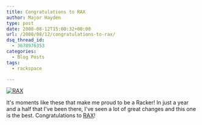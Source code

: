 ```yaml
---
title: Congratulations to RAX
author: Major Hayden
type: post
date: 2008-08-12T15:00:32+00:00
url: /2008/08/12/congratulations-to-rax/
dsq_thread_id:
  - 3678976353
categories:
  - Blog Posts
tags:
  - rackspace

---
```

[![RAX][1]][2]

It's moments like these that make me proud to be a Racker! In just a year and a half that I've been there, I've seen a lot of great changes and this one is the best. Congratulations to [RAX][3]!

 [1]: http://farm4.static.flickr.com/3269/2754581569_b57694b1fa_m.jpg "RAX"
 [2]: http://www.flickr.com/photos/texas1emt/2754581569/
 [3]: http://finance.google.com/finance?q=NYSE%3ARAX&hl=en
